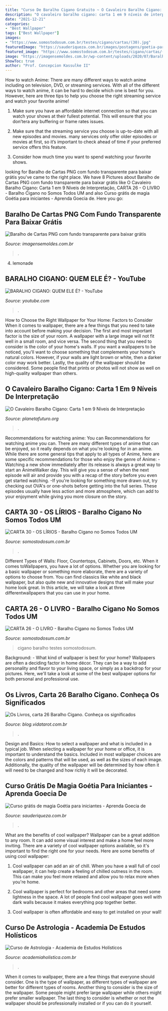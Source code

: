 ```yaml
---
title: "Curso De Baralho Cigano Gratuito ~ O Cavaleiro Baralho Cigano: Carta 1 Em 9 Níveis De Interpretação"
description: "O cavaleiro baralho cigano: carta 1 em 9 níveis de interpretação"
date: "2021-12-21"
categories:
- "Best Wallpaper"
tags: ["Best Wallpaper"]
images:
- "https://www.somostodosum.com.br/testes/cigano/cartas/(30).jpg"
featuredImage: "https://sauderiqueza.com.br/images/postagens/goetia-para-iniciantes/goetia-para-iniciantes_thumb.jpg"
featured_image: "https://www.somostodosum.com.br/testes/cigano/cartas/(30).jpg"
image: "https://imagensemoldes.com.br/wp-content/uploads/2020/07/Baralho-de-Cartas-PNG.png"
ShowToc: true
author: "Prof. Concepcion Kassulke II"
---
```



How to watch Anime: There are many different ways to watch anime including on television, DVD, or streaming services.
With all of the different ways to watch anime, it can be hard to decide which one is best for you. However, here are three tips to help you choose the right streaming service and watch your favorite anime!
1. Make sure you have an affordable internet connection so that you can watch your shows at their fullest potential. This will ensure that you don’tera any buffering or frame rates issues.

2. Make sure that the streaming service you choose is up-to-date with all new episodes and movies. many services only offer older episodes or movies at first, so it’s important to check ahead of time if your preferred service offers this feature.

3. Consider how much time you want to spend watching your favorite shows.

	

		
looking for Baralho de Cartas PNG com fundo transparente para baixar grátis you've came to the right place. We have 8 Pictures about Baralho de Cartas PNG com fundo transparente para baixar grátis like O Cavaleiro Baralho Cigano: Carta 1 em 9 Níveis de Interpretação, CARTA 26 - O LIVRO - Baralho Cigano no Somos Todos UM and also Curso grátis de magia Goétia para iniciantes - Aprenda Goecia de. Here you go:
		
    
## Baralho De Cartas PNG Com Fundo Transparente Para Baixar Grátis

<img loading=lazy src="https://imagensemoldes.com.br/wp-content/uploads/2020/07/Baralho-de-Cartas-PNG.png" onerror="this.onerror=null;this.src='https://tse1.mm.bing.net/th?id=OIP.z1UkNpv6KBL0U9olWy_65AAAAA&amp;pid=15.1';" alt="Baralho de Cartas PNG com fundo transparente para baixar grátis">

_Source: imagensemoldes.com.br_

>. 

	

4. lemonade 

    
## BARALHO CIGANO: QUEM ELE É? - YouTube

<img loading=lazy src="https://i.ytimg.com/vi/tJggyyWhsbI/maxresdefault.jpg" onerror="this.onerror=null;this.src='https://tse4.mm.bing.net/th?id=OIP.bGYXJrLGMx8HruXNW5wPXwHaEK&amp;pid=15.1';" alt="BARALHO CIGANO: QUEM ELE É? - YouTube">

_Source: youtube.com_

>. 

	

How to Choose the Right Wallpaper for Your Home: Factors to Consider
When it comes to wallpaper, there are a few things that you need to take into account before making your decision. The first and most important factor is the size of your room. A wallpaper with a large image will not fit well in a small room, and vice versa. 
The second thing that you need to consider is the color of your home's walls. If you want a wallpapers to be noticed, you'll want to choose something that complements your home's natural colors. However, if your walls are light brown or white, then a darker color may work better. 
Lastly, the quality of the wallpaper should be considered. Some people find that prints or photos will not show as well on high-quality wallpaper than others.

    
## O Cavaleiro Baralho Cigano: Carta 1 Em 9 Níveis De Interpretação

<img loading=lazy src="https://i0.wp.com/planetafuturo.org/wp-content/uploads/2020/07/1-cavaleiro.jpg?w=528&amp;ssl=1" onerror="this.onerror=null;this.src='https://tse3.mm.bing.net/th?id=OIP.0s7nNxR2I7uKVNGMb-xokwHaLI&amp;pid=15.1';" alt="O Cavaleiro Baralho Cigano: Carta 1 em 9 Níveis de Interpretação">

_Source: planetafuturo.org_

>. 

	

Recommendations for watching anime: You can
Recommendations for watching anime you can. There are many different types of anime that can be enjoyed, so it really depends on what you're looking for in an anime. While there are some general tips that apply to all types of Anime, here are some specific recommendations for those who enjoy the genre of Anime: 
-Watching a new show immediately after its release is always a great way to start an AnimeWalker day. This will give you a sense of when the next episode will air and provide you with a recap of the story before you even get started watching. 
-If you're looking for something more drawn out, try checking out OVA's or one-shots before getting into the full series. These episodes usually have less action and more atmosphere, which can add to your enjoyment while giving you more closure on the story.

    
## CARTA 30 - OS LÍRIOS - Baralho Cigano No Somos Todos UM

<img loading=lazy src="https://www.somostodosum.com.br/testes/cigano/cartas/(30).jpg" onerror="this.onerror=null;this.src='https://tse4.mm.bing.net/th?id=OIP.KQRlsNw4pHiKub-KtUbqTwAAAA&amp;pid=15.1';" alt="CARTA 30 - OS LÍRIOS - Baralho Cigano no Somos Todos UM">

_Source: somostodosum.com.br_

>. 

	

Different Types of Walls: Floor, Countertops, Cabinets, Doors, etc.
When it comes toWallpapers, you have a lot of options. Whether you are looking for a basic wallpaper or something more elaborate, there are a variety of options to choose from. You can find classics like white and black wallpaper, but also quite new and innovative designs that will make your home look great. In this article, we will take a look at three differentwallpapers that you can use in your home.

    
## CARTA 26 - O LIVRO - Baralho Cigano No Somos Todos UM

<img loading=lazy src="https://www.somostodosum.com.br/testes/cigano/cartas/(26).jpg" onerror="this.onerror=null;this.src='https://tse2.mm.bing.net/th?id=OIP.poaP1zJxZtRlBCDCN3YRywAAAA&amp;pid=15.1';" alt="CARTA 26 - O LIVRO - Baralho Cigano no Somos Todos UM">

_Source: somostodosum.com.br_

>cigano baralho testes somostodosum. 

	

Background: - What kind of wallpaper is best for your home?
Wallpapers are often a deciding factor in home décor. They can be a way to add personality and flavor to your living space, or simply as a backdrop for your pictures. Here, we'll take a look at some of the best wallpaper options for both personal and professional use.

    
## Os Livros, Carta 26 Baralho Cigano. Conheça Os Significados

<img loading=lazy src="https://blog.vidatarot.com.br/wp-content/uploads/2020/09/Livros-baralho-cigano.jpg" onerror="this.onerror=null;this.src='https://tse3.mm.bing.net/th?id=OIP.EA7ZakPRl7zeMi_l0zYurAAAAA&amp;pid=15.1';" alt="Os Livros, carta 26 Baralho Cigano. Conheça os significados">

_Source: blog.vidatarot.com.br_

>. 

	

Design and Basics: How to select a wallpaper and what is included in a typical job.
When selecting a wallpaper for your home or office, it is important to understand the basics. Included in most wallpaper choices are the colors and patterns that will be used, as well as the sizes of each image. Additionally, the quality of the wallpaper will be determined by how often it will need to be changed and how richly it will be decorated.

    
## Curso Grátis De Magia Goétia Para Iniciantes - Aprenda Goecia De

<img loading=lazy src="https://sauderiqueza.com.br/images/postagens/goetia-para-iniciantes/goetia-para-iniciantes_thumb.jpg" onerror="this.onerror=null;this.src='https://tse4.mm.bing.net/th?id=OIP.9FzJWROZTSe3SWzrfW1PXgAAAA&amp;pid=15.1';" alt="Curso grátis de magia Goétia para iniciantes - Aprenda Goecia de">

_Source: sauderiqueza.com.br_

>. 

	

What are the benefits of cool wallpaper?
Wallpaper can be a great addition to any room. It can add some visual interest and make a home feel more inviting. There are a variety of cool wallpaper options available, so it's important to find the right one for your needs. Here are some benefits of using cool wallpaper: 
1. Cool wallpaper can add an air of chill. When you have a wall full of cool wallpaper, it can help create a feeling of chilled outness in the room. This can make you feel more relaxed and allow you to relax more when you're home. 

2. Cool wallpaper is perfect for bedrooms and other areas that need some lightness in the space. A lot of people find cool wallpaper goes well with dark walls because it makes everything pop together better. 

3. Cool wallpaper is often affordable and easy to get installed on your wall!

    
## Curso De Astrologia - Academia De Estudos Holísticos

<img loading=lazy src="https://academiaholistica.com.br/wp-content/uploads/2021/01/curso-de-astrologia.jpg" onerror="this.onerror=null;this.src='https://tse1.mm.bing.net/th?id=OIP.y9--FYg4a30hM1vHlLC8NAHaHa&amp;pid=15.1';" alt="Curso de Astrologia - Academia de Estudos Holísticos">

_Source: academiaholistica.com.br_

>. 

	

When it comes to wallpaper, there are a few things that everyone should consider. One is the type of wallpaper, as different types of wallpaper are better for different types of rooms. Another thing to consider is the size of the wallpaper. Some people might prefer large wallpaper while others might prefer smaller wallpaper. The last thing to consider is whether or not the wallpaper should be professionally installed or if you can do it yourself.

